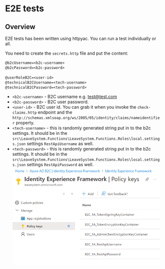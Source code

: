 # E2E tests

## Overview

E2E tests has been written using httpyac. You can run a test individually or all.

You need to create the `secrets.http` file and put the content:

```http
@b2cUsername=<b2c-username>
@b2cPassword=<b2c-password>

@userRoleB2C=<user-id>
@technicalB2CUsername=<tech-username>
@technicalB2CPassword=<tech-password>
```

- `<b2c-username>` - B2C username e.g. test@test.com
- `<b2c-password>` - B2C user password.
- `<user-id>` - B2C user id. You can grab it when you invoke the `check-claims.http` endpoint and the  `http://schemas.xmlsoap.org/ws/2005/05/identity/claims/nameidentifier` property.
- `<tech-username>` - this is randomly generated string put in to the b2c settings. It should be in the `src\LeaveSystem.Functions\LeaveSystem.Functions.Roles\local.settings.json` settings `RestApiUsername` as well.
- `<tech-password>` - this is randomly generated string put in to the b2c settings. It should be in the `src\LeaveSystem.Functions\LeaveSystem.Functions.Roles\local.settings.json` settings `RestApiPassword` as well.
![b2c-policy-keys](b2c-policy-keys.png)